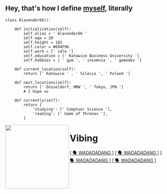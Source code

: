
## Hey, that's how I define [myself](https://github.com/6lavender66), literally


    class 6lavender66():

        def initialization(self):
            self.alias = ' 6lavender66 '
            self.age = 20
            self.height = 182 
            self.color = #694F96
            self.work = [' idle ']
            self.education = [' Katowice Business University ']
            self.hobbies = [ ' gym ', ' insomnia ', ' gamedev ']

        def current_location(self):
            return [' Katowice ' , ' Silesia ', ' Poland ']

        def next_locations(self):
            return [' Düsseldorf, NRW ', ' Tokyo, JPN ']
            # I hope so 

        def currently(self):
            return {
                'studying': [' Comptuer Science '],
                'reading': [' Game of Thrones '],
            }



    
<img align="left" width="200" src="https://tenor.com/pl/view/ui-shigure-ui-chan-shigure-ui-%E3%81%97%E3%81%90%E3%82%8C%E3%81%86%E3%81%84-virtual-youtuber-gif-6376915782422040618.gif" />

# Vibing

[[ 🗣 WADADADANG ]](https://www.youtube.com/watch?v=XuhBCX9oS3A) [[ 🗣 WADADADANG ]](https://www.youtube.com/watch?v=XuhBCX9oS3A) [[ 🗣 WADADADANG ]](https://www.youtube.com/watch?v=XuhBCX9oS3A) [[ 🗣 WADADADANG ]](https://www.youtube.com/watch?v=XuhBCX9oS3A)
